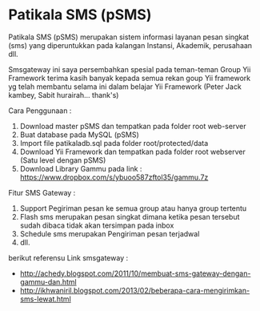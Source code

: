 Patikala SMS (pSMS)
====

Patikala SMS (pSMS) merupakan sistem informasi layanan pesan singkat (sms) yang diperuntukkan pada kalangan Instansi, Akademik, perusahaan dll.

Smsgateway ini saya persembahkan spesial pada teman-teman Group Yii Framework
terima kasih banyak kepada semua rekan goup Yii framework yg telah membantu selama ini dalam belajar Yii Framework
(Peter Jack kambey, Sabit hurairah... thank's)

Cara Penggunaan :
 1. Download master pSMS dan tempatkan pada folder root web-server
 2. Buat database pada MySQL (pSMS)
 3. Import file patikaladb.sql pada folder root/protected/data
 4. Download Yii Framework dan tempatkan pada folder root webserver (Satu level dengan pSMS)
 5. Download Library Gammu pada link : https://www.dropbox.com/s/ybuoo587zftol35/gammu.7z

Fitur SMS Gateway :
 1. Support Pegiriman pesan ke semua group atau hanya group tertentu
 2. Flash sms merupakan pesan singkat dimana ketika pesan tersebut sudah dibaca tidak akan tersimpan pada inbox 
 3. Schedule sms merupakan Pengiriman pesan terjadwal
 4. dll.

berikut referensu Link smsgateway :
  - http://achedy.blogspot.com/2011/10/membuat-sms-gateway-dengan-gammu-dan.html
  - http://ikhwaniril.blogspot.com/2013/02/beberapa-cara-mengirimkan-sms-lewat.html
  



